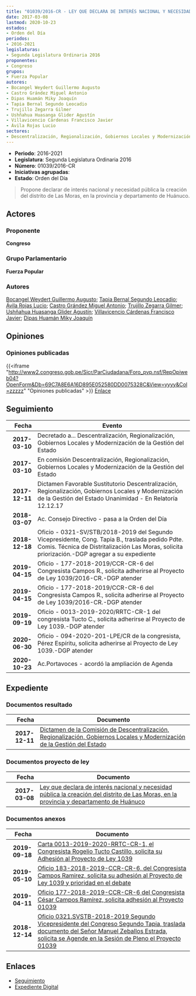 ```yaml
---
title: "01039/2016-CR - LEY QUE DECLARA DE INTERÉS NACIONAL Y NECESIDAD PÚBLICA LA CREACIÓN DEL DISTRITO DE LAS MORAS, EN LA PROVINCIA Y DEPARTAMENTO DE HUÁNUCO"
date: 2017-03-08
lastmod: 2020-10-23
estados:
- Orden del Día
periodos:
- 2016-2021
legislaturas:
- Segunda Legislatura Ordinaria 2016
proponentes:
- Congreso
grupos:
- Fuerza Popular
autores:
- Bocangel Weydert Guillermo Augusto
- Castro Grández Miguel Antonio
- Dipas Huamán Miky Joaquín
- Tapia Bernal Segundo Leocadio
- Trujillo Zegarra Gilmer
- Ushñahua Huasanga Glider Agustín
- Villavicencio Cárdenas Francisco Javier
- Ávila Rojas Lucio
sectores:
- Descentralización, Regionalización, Gobiernos Locales y Modernización de la Gestión del Estado
---
```

- **Periodo**: 2016-2021
- **Legislatura**: Segunda Legislatura Ordinaria 2016
- **Número**: 01039/2016-CR
- **Iniciativas agrupadas**: 
- **Estado**: Orden del Día

> Propone declarar de interés nacional y necesidad pública la creación del distrito de Las Moras, en la provincia y departamento de Huánuco.


## Actores

### Proponente

**Congreso**

### Grupo Parlamentario

**Fuerza Popular**

### Autores

[Bocangel Weydert Guillermo Augusto](mailto:mailto:gbocangel@congreso.gob.pe); [Tapia Bernal Segundo Leocadio](mailto:mailto:stapia@congreso.gob.pe); [Ávila Rojas Lucio](mailto:mailto:lavilar@congreso.gob.pe); [Castro Grández Miguel Antonio](mailto:mailto:macastro@congreso.gob.pe); [Trujillo Zegarra Gilmer](mailto:mailto:gtrujilloz@congreso.gob.pe); [Ushñahua Huasanga Glider Agustín](mailto:mailto:gushnahua@congreso.gob.pe); [Villavicencio Cárdenas Francisco Javier](mailto:mailto:fvillavicencio@congreso.gob.pe); [Dipas Huamán Miky Joaquín](mailto:mailto:mdipas@congreso.gob.pe)

## Opiniones

### Opiniones publicadas

{{<iframe "http://www2.congreso.gob.pe/Sicr/ParCiudadana/Foro_pvp.nsf/RepOpiweb04?OpenForm&Db=69C7A8E6A16D895E052580DD0075328C&View=yyyy&Col=zzzzz" "Opiniones publicadas" >}}
[Enlace](http://www2.congreso.gob.pe/Sicr/ParCiudadana/Foro_pvp.nsf/RepOpiweb04?OpenForm&Db=69C7A8E6A16D895E052580DD0075328C&View=yyyy&Col=zzzzz)


## Seguimiento

| Fecha | Evento |
|------:|--------|
| **2017-03-10** | Decretado a... Descentralización, Regionalización, Gobiernos Locales y Modernización de la Gestión del Estado |
| **2017-03-10** | En comisión Descentralización, Regionalización, Gobiernos Locales y Modernización de la Gestión del Estado |
| **2017-12-11** | Dictamen Favorable Sustitutorio Descentralización, Regionalización, Gobiernos Locales y Modernización de la Gestión del Estado Unanimidad - En Relatoría 12.12.17 |
| **2018-03-07** | Ac. Consejo Directivo - pasa a la Orden del Día |
| **2018-12-18** | Oficio - 0321-SV/STB/2018-2019 del Segundo Vicepresidente, Cong. Tapia B., traslada pedido Pdte. Comis. Técnica de Distritalización Las Moras, solicita priorización.-DGP agregar a su expediente |
| **2019-04-15** | Oficio - 177-2018-2019/CCR-CR-6 del Congresista Campos R., solicita adherirse al Proyecto de Ley 1039/2016-CR.-DGP atender |
| **2019-04-15** | Oficio - 177-2018-2019/CCR-CR-6 del Congresista Campos R., solicita adherirse al Proyecto de Ley 1039/2016-CR.-DGP atender |
| **2019-09-19** | Oficio - 0013-2019-2020/RRTC-CR-1 del congresista Tucto C., solicita adherirse al Proyecto de Ley 1039.-DGP atender |
| **2020-06-30** | Oficio - 094-2020-201-LPE/CR de la congresista, Pérez Espíritu, solicita adherirse al Proyecto de Ley 1039.-DGP atender |
| **2020-10-23** | Ac.Portavoces - acordó la ampliación de Agenda |

## Expediente

### Documentos resultado

| Fecha | Documento |
|------:|-----------|
| **2017-12-11** | [Dictamen de la Comisión de Descentralización, Regionalización, Gobiernos Locales y Modernización de la Gestión del Estado](http://www.leyes.congreso.gob.pe/Documentos/2016_2021/Dictamenes/Proyectos_de_Ley/01039DC08MAY20171211.pdf) |

### Documentos proyecto de ley

| Fecha | Documento |
|------:|-----------|
| **2017-03-08** | [Ley que declara de interés nacional y necesidad pública la creación del distrito de Las Moras, en la provincia y departamento de Huánuco](http://www.leyes.congreso.gob.pe/Documentos/2016_2021/Proyectos_de_Ley_y_de_Resoluciones_Legislativas/PL0103920170308.pdf) |

### Documentos anexos

| Fecha | Documento |
|------:|-----------|
| **2019-09-18** | [Carta 0013-2019-2020-RRTC-CR-1, el Congresista Rogelio Tucto Castillo, solicita su Adhesión al Proyecto de Ley 1039](http://www.leyes.congreso.gob.pe/Documentos/2016_2021/Adhesiones/Proyectos_de_Ley/CARTA-0013-2019-2020-RRTC-CR-1.pdf) |
| **2019-05-10** | [Oficio 183-2018-2019-CCR-CR-6, del Congresista Campos Ramirez, solicita su adhesión al Proyecto de Ley 1039 y prioridad en el debate](http://www.leyes.congreso.gob.pe/Documentos/2016_2021/Adhesiones/Proyectos_de_Ley/OFICIO-183-2018-2019-CCR-CR-6.pdf) |
| **2019-04-11** | [Oficio 177-2018-2019-CCR-CR-6 del Congresista César Campos Ramírez, solicita adhesión al Proyecto 01039](http://www.leyes.congreso.gob.pe/Documentos/2016_2021/Oficios/Congresistas/OFICIO-177-2018-2019-CCR-CR-6.pdf) |
| **2018-12-14** | [Oficio 0321.SVSTB-2018-2019 Segundo Vicepresidente del Congreso Segundo Tapia, traslada documento del Señor Manuel Zeballos Estrada, solicita se Agende en la Sesión de Pleno el Proyecto 01039](http://www.leyes.congreso.gob.pe/Documentos/2016_2021/Oficios/Congresistas/OFICIO-0321.SVSTB-2018-2019.pdf) |

## Enlaces

- [Seguimiento](http://www2.congreso.gob.pe/Sicr/TraDocEstProc/CLProLey2016.nsf/f7fff46988ca05b1052578e100829cc7/67af4f0c44bb78a1052580dd007594ed?OpenDocument)
- [Expediente Digital](http://www2.congreso.gob.pe/Sicr/TraDocEstProc/Expvirt_2011.nsf/visbusqptramdoc1621/01039?opendocument)


